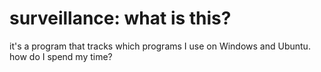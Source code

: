# surveillance: what is this?

it's a program that tracks which programs I use on Windows and Ubuntu. how do I spend my time?

